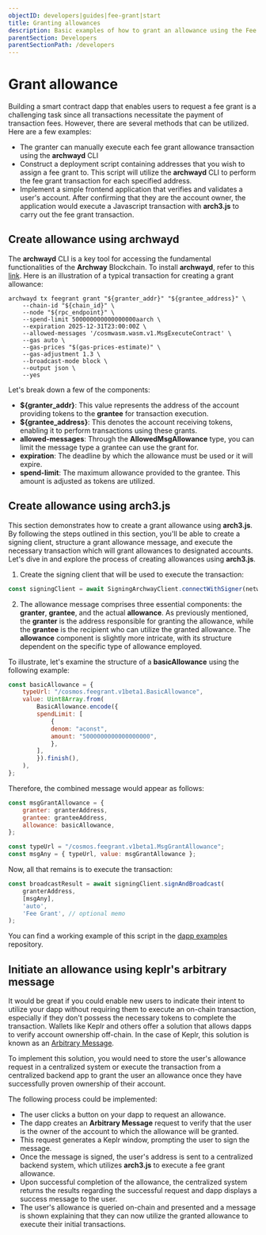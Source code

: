 ```yaml
---
objectID: developers|guides|fee-grant|start
title: Granting allowances
description: Basic examples of how to grant an allowance using the Fee Grant module
parentSection: Developers
parentSectionPath: /developers
---
```


# Grant allowance

Building a smart contract dapp that enables users to request a fee grant is a challenging task since all transactions necessitate the payment of transaction fees. However, there are several methods that can be utilized. Here are a few examples:

- The granter can manually execute each fee grant allowance transaction using the **archwayd** CLI
- Construct a deployment script containing addresses that you wish to assign a fee grant to. This script will utilize the **archwayd** CLI to perform the fee grant transaction for each specified address.
- Implement a simple frontend application that verifies and validates a user's account. After confirming that they are the account owner, the application would execute a Javascript transaction with **arch3.js** to carry out the fee grant transaction.

## Create allowance using archwayd

The **archwayd** CLI is a key tool for accessing the fundamental functionalities of the **Archway** Blockchain. To install **archwayd**, refer to this [link](/developers/developer-tools/daemon). Here is an illustration of a typical transaction for creating a grant allowance:

```console
archwayd tx feegrant grant "${granter_addr}" "${grantee_address}" \
    --chain-id "${chain_id}" \
    --node "${rpc_endpoint}" \
    --spend-limit 500000000000000000aarch \
    --expiration 2025-12-31T23:00:00Z \
    --allowed-messages '/cosmwasm.wasm.v1.MsgExecuteContract' \
    --gas auto \
    --gas-prices "$(gas-prices-estimate)" \
    --gas-adjustment 1.3 \
    --broadcast-mode block \
    --output json \
    --yes
```

Let's break down a few of the components:

- **${granter_addr}**: This value represents the address of the account providing tokens to the **grantee** for transaction execution.
- **${grantee_address}**: This denotes the account receiving tokens, enabling it to perform transactions using these grants.
- **allowed-messages**: Through the **AllowedMsgAllowance** type, you can limit the message type a grantee can use the grant for.
- **expiration**: The deadline by which the allowance must be used or it will expire.
- **spend-limit**: The maximum allowance provided to the grantee. This amount is adjusted as tokens are utilized.

## Create allowance using arch3.js

This section demonstrates how to create a grant allowance using **arch3.js**. By following the steps outlined in this section, you'll be able to create a signing client, structure a grant allowance message, and execute the necessary transaction which will grant allowances to designated accounts. Let's dive in and explore the process of creating allowances using **arch3.js**.

1. Create the signing client that will be used to execute the transaction:

```js
const signingClient = await SigningArchwayClient.connectWithSigner(network.endpoint, wallet);
```

2. The allowance message comprises three essential components: the **granter**, **grantee**, and the actual **allowance**. As previously mentioned, the **granter** is the address responsible for granting the allowance, while the **grantee** is the recipient who can utilize the granted allowance. The **allowance** component is slightly more intricate, with its structure dependent on the specific type of allowance employed.

To illustrate, let's examine the structure of a **basicAllowance** using the following example:

```js
const basicAllowance = {
    typeUrl: "/cosmos.feegrant.v1beta1.BasicAllowance",
    value: Uint8Array.from(
        BasicAllowance.encode({
        spendLimit: [
            {
            denom: "aconst",
            amount: "5000000000000000000",
            },
        ],
        }).finish(),
    ),
};
```

Therefore, the combined message would appear as follows:

```js
const msgGrantAllowance = {
    granter: granterAddress,
    grantee: granteeAddress,
    allowance: basicAllowance,
};

const typeUrl = "/cosmos.feegrant.v1beta1.MsgGrantAllowance";
const msgAny = { typeUrl, value: msgGrantAllowance };
```

Now, all that remains is to execute the transaction:

```js
const broadcastResult = await signingClient.signAndBroadcast(
    granterAddress,
    [msgAny],
    'auto',
    'Fee Grant', // optional memo
);
```

You can find a working example of this script in the <a href="https://github.com/archway-network/dapp-examples/tree/main/plain_javascript/fee-grant" target="_blank">dapp examples</a> repository.

## Initiate an allowance using keplr's arbitrary message

It would be great if you could enable new users to indicate their intent to utilize your dapp without requiring them to execute an on-chain transaction, especially if they don't possess the necessary tokens to complete the transaction. Wallets like Keplr and others offer a solution that allows dapps to verify account ownership off-chain. In the case of Keplr, this solution is known as an <a href="https://docs.keplr.app/api/#request-signature-for-arbitrary-message" target="_blank">Arbitrary Message</a>.

To implement this solution, you would need to store the user's allowance request in a centralized system or execute the transaction from a centralized backend app to grant the user an allowance once they have successfully proven ownership of their account.

The following process could be implemented:
- The user clicks a button on your dapp to request an allowance.
- The dapp creates an **Arbitrary Message** request to verify that the user is the owner of the account to which the allowance will be granted.
- This request generates a Keplr window, prompting the user to sign the message.
- Once the message is signed, the user's address is sent to a centralized backend system, which utilizes **arch3.js** to execute a fee grant allowance.
- Upon successful completion of the allowance, the centralized system returns the results regarding the successful request and dapp displays a success message to the user.
- The user's allowance is queried on-chain and presented and a message is shown explaining that they can now utilize the granted allowance to execute their initial transactions.